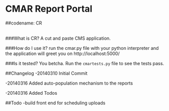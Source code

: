 CMAR Report Portal
==================
##codename: CR

<br>
###What is CR?
A cut and paste CMS application.

###How do I use it?
 run the cmar.py file with your
 python interpreter and the application will
 greet you on http://localhost:5000/
    
###Is it tested?
  You betcha.  Run the `cmartests.py` file to see
 the tests pass.
   
##Changelog
-20140310 Initial Commit

-20140316 Added auto-population mechanism to the reports

-20140316 Added Todos

##Todo
-build front end for scheduling uploads
